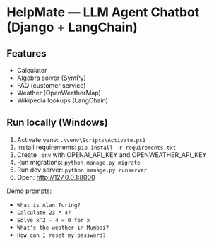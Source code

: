# HelpMate — LLM Agent Chatbot (Django + LangChain)

## Features
- Calculator
- Algebra solver (SymPy)
- FAQ (customer service)
- Weather (OpenWeatherMap)
- Wikipedia lookups (LangChain)

## Run locally (Windows)
1. Activate venv: `.\venv\Scripts\Activate.ps1`
2. Install requirements: `pip install -r requirements.txt`
3. Create `.env` with OPENAI_API_KEY and OPENWEATHER_API_KEY
4. Run migrations: `python manage.py migrate`
5. Run dev server: `python manage.py runserver`
6. Open: http://127.0.0.1:8000

Demo prompts:
- `What is Alan Turing?`
- `Calculate 23 * 47`
- `Solve x^2 - 4 = 0 for x`
- `What's the weather in Mumbai?`
- `How can I reset my password?`
